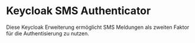 Keycloak SMS Authenticator
===

Diese Keycloak Erweiterung ermöglicht SMS Meldungen als zweiten Faktor für die Authentisierung zu nutzen.